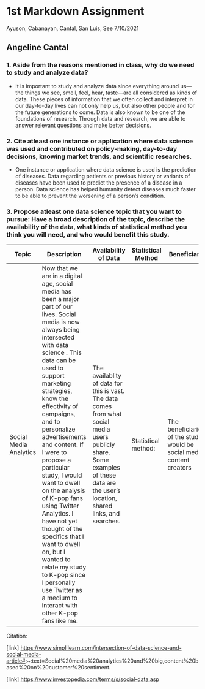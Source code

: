 1st Markdown Assignment
================
Ayuson, Cabanayan, Cantal, San Luis, See
7/10/2021

## Angeline Cantal

### 1. Aside from the reasons mentioned in class, why do we need to study and analyze data?

-   It is important to study and analyze data since everything around
    us—the things we see, smell, feel, hear, taste—are all considered as
    kinds of data. These pieces of information that we often collect and
    interpret in our day-to-day lives can not only help us, but also
    other people and for the future generations to come. Data is also
    known to be one of the foundations of research. Through data and
    research, we are able to answer relevant questions and make better
    decisions.

### 2. Cite atleast one instance or application where data science was used and contributed on policy-making, day-to-day decisions, knowing market trends, and scientific researches.

-   One instance or application where data science is used is the
    prediction of diseases. Data regarding patients or previous history
    or variants of diseases have been used to predict the presence of a
    disease in a person. Data science has helped humanity detect
    diseases much faster to be able to prevent the worsening of a
    person’s condition.

### 3. Propose atleast one data science topic that you want to pursue: Have a broad description of the topic, describe the availability of the data, what kinds of statistical method you think you will need, and who would benefit this study.

| Topic                  | Description                                                                                                                                                                                                                                                                                                                                                                                                                                                                                                                                                                                                        | Availability of Data                                                                                                                                                                   | Statistical Method  | Beneficiary                                                           |
|------------------------|--------------------------------------------------------------------------------------------------------------------------------------------------------------------------------------------------------------------------------------------------------------------------------------------------------------------------------------------------------------------------------------------------------------------------------------------------------------------------------------------------------------------------------------------------------------------------------------------------------------------|----------------------------------------------------------------------------------------------------------------------------------------------------------------------------------------|---------------------|-----------------------------------------------------------------------|
| Social Media Analytics | Now that we are in a digital age, social media has been a major part of our lives. Social media is now always being intersected with data science . This data can be used to support marketing strategies, know the effectivity of campaigns, and to personalize advertisements and content. If I were to propose a particular study, I would want to dwell on the analysis of K-pop fans using Twitter Analytics. I have not yet thought of the specifics that I want to dwell on, but I wanted to relate my study to K-pop since I personally use Twitter as a medium to interact with other K-pop fans like me. | The availablity of data for this is vast. The data comes from what social media users publicly share. Some examples of these data are the user’s location, shared links, and searches. | Statistical method: | The beneficiaries of the study would be social media content creators |

Citation:

\[link\]
<https://www.simplilearn.com/intersection-of-data-science-and-social-media-article#>:\~:text=Social%20media%20analytics%20and%20big,content%20based%20on%20customer%20sentiment.

\[link\] <https://www.investopedia.com/terms/s/social-data.asp>
